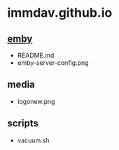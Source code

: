 # immdav.github.io

## [emby](/emby)
* README.md
* emby-server-config.png

## media
* logonew.png

## scripts
* vacuum.sh
